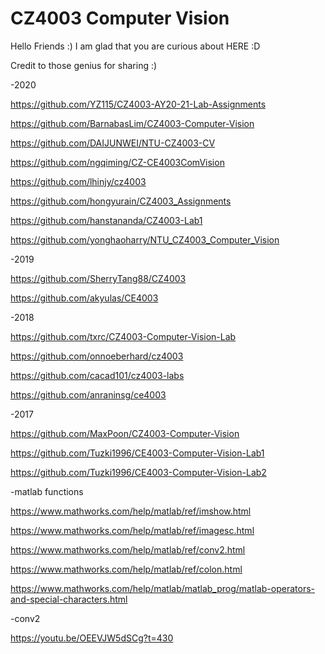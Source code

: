 # CZ4003 Computer Vision

Hello Friends :) I am glad that you are curious about HERE :D

Credit to those genius for sharing :)

-2020

https://github.com/YZ115/CZ4003-AY20-21-Lab-Assignments

https://github.com/BarnabasLim/CZ4003-Computer-Vision

https://github.com/DAIJUNWEI/NTU-CZ4003-CV

https://github.com/ngqiming/CZ-CE4003ComVision

https://github.com/lhinjy/cz4003

https://github.com/hongyurain/CZ4003_Assignments

https://github.com/hanstananda/CZ4003-Lab1

https://github.com/yonghaoharry/NTU_CZ4003_Computer_Vision

-2019

https://github.com/SherryTang88/CZ4003

https://github.com/akyulas/CE4003

-2018

https://github.com/txrc/CZ4003-Computer-Vision-Lab

https://github.com/onnoeberhard/cz4003

https://github.com/cacad101/cz4003-labs

https://github.com/anraninsg/ce4003

-2017

https://github.com/MaxPoon/CZ4003-Computer-Vision

https://github.com/Tuzki1996/CE4003-Computer-Vision-Lab1

https://github.com/Tuzki1996/CE4003-Computer-Vision-Lab2

-matlab functions

https://www.mathworks.com/help/matlab/ref/imshow.html

https://www.mathworks.com/help/matlab/ref/imagesc.html

https://www.mathworks.com/help/matlab/ref/conv2.html

https://www.mathworks.com/help/matlab/ref/colon.html

https://www.mathworks.com/help/matlab/matlab_prog/matlab-operators-and-special-characters.html

-conv2 

https://youtu.be/OEEVJW5dSCg?t=430

